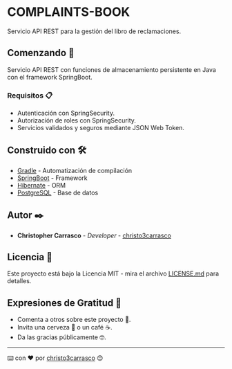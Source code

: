 # COMPLAINTS-BOOK

Servicio API REST para la gestión del libro de reclamaciones.

## Comenzando 🚀

Servicio API REST con funciones de almacenamiento persistente en Java con el framework SpringBoot.

### Requisitos 📋

- Autenticación con SpringSecurity.
- Autorización de roles con SpringSecurity.
- Servicios validados y seguros mediante JSON Web Token.

## Construido con 🛠️

- [Gradle](https://docs.gradle.org/current/userguide/userguide.html) - Automatización de compilación
- [SpringBoot](https://docs.spring.io/spring-boot/docs/current/reference/html/) - Framework
- [Hibernate](https://hibernate.org/orm/documentation/6.2/) - ORM
- [PostgreSQL](https://www.postgresql.org/docs/current/index.html) - Base de datos

## Autor ✒️

- **Christopher Carrasco** - _Developer_ - [christo3carrasco](https://github.com/christo3carrasco)

## Licencia 📄

Este proyecto está bajo la Licencia MIT - mira el archivo [LICENSE.md](LICENSE.md) para detalles.

## Expresiones de Gratitud 🎁

- Comenta a otros sobre este proyecto 📢.
- Invita una cerveza 🍺 o un café ☕.
- Da las gracias públicamente 🤓.

---

⌨️ con ❤️ por [christo3carrasco](https://github.com/christo3carrasco) 😊
